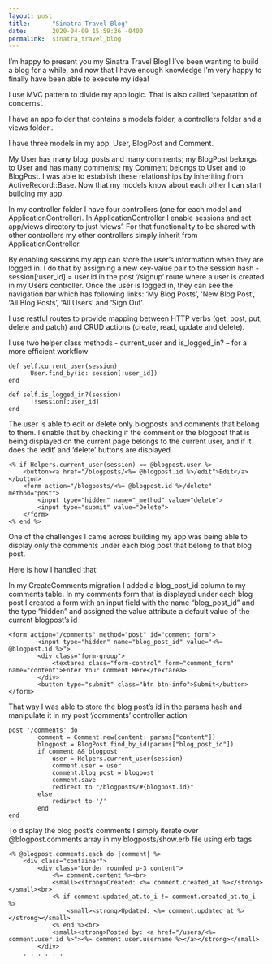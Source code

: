 ```yaml
---
layout: post
title:      "Sinatra Travel Blog"
date:       2020-04-09 15:59:36 -0400
permalink:  sinatra_travel_blog
---
```



I’m happy to present you my Sinatra Travel Blog! I’ve been wanting to build a blog for a while, and now that I have enough knowledge I’m very happy to finally have been able to execute my idea!

I use MVC pattern to divide my app logic. That is also called ‘separation of concerns’.

I have an app folder that contains a models folder, a controllers folder and a views folder.. 

I have three models in my app: User, BlogPost and Comment.

My User has many blog_posts and many comments; my BlogPost belongs to User and has many comments; my Comment belongs to User and to BlogPost. I was able to establish these relationships by inheriting from ActiveRecord::Base. Now that my models know about each other I can start building my app. 

In my controller folder I have four controllers (one for each model and ApplicationController). In ApplicationController I enable sessions and set app/views directory to just ‘views’. For that functionality to be shared with other controllers my other controllers simply inherit from ApplicationController.  

By enabling sessions my app can store the user’s information when they are logged in. I do that by assigning a new key-value pair to the session hash - session[:user_id] = user.id in the post ‘/signup’ route where a user is created in my Users controller. Once the user is logged in, they can see the navigation bar which has following links: ‘My Blog Posts’, ‘New Blog Post’, ‘All Blog Posts’, ‘All Users’ and ‘Sign Out’.  

I use restful routes to provide mapping between HTTP verbs (get, post, put, delete and patch) and CRUD actions (create, read, update and delete).

I use two helper class methods - current_user and is_logged_in? – for a more efficient workflow

```
def self.current_user(session)
      User.find_by(id: session[:user_id])
end
  
def self.is_logged_in?(session)
      !!session[:user_id] 
end
```

The user is able to edit or delete only blogposts and comments that belong to them. I enable that by checking if the comment or the blogpost that is being displayed on the current page belongs to the current user, and if it does the ‘edit’ and ‘delete’ buttons are displayed

```
<% if Helpers.current_user(session) == @blogpost.user %>
    <button><a href="/blogposts/<%= @blogpost.id %>/edit">Edit</a></button>
    <form action="/blogposts/<%= @blogpost.id %>/delete" method="post">
        <input type="hidden" name="_method" value="delete">
        <input type="submit" value="Delete">
    </form>
<% end %>
```

One of the challenges I came across building my app was being able to display only the comments under each blog post that belong to that blog post. 

Here is how I handled that:

In my CreateComments migration I added a blog_post_id  column to my comments table. In my comments form that is dispIayed under each blog post I created a form with an input field with the name “blog_post_id”  and the type “hidden” and assigned the value attribute a default value of the current blogpost’s id

```
<form action="/comments" method="post" id="comment_form">
        <input type="hidden" name="blog_post_id" value="<%= @blogpost.id %>">
        <div class="form-group">
            <textarea class="form-control" form="comment_form" name="content">Enter Your Comment Here</textarea>
        </div>    
        <button type="submit" class="btn btn-info">Submit</button>
</form>
```

That way I was able to store the blog post’s id in the params hash and manipulate it in my post ‘/comments’ controller action

```
post '/comments' do    
        comment = Comment.new(content: params["content"])
        blogpost = BlogPost.find_by_id(params["blog_post_id"])
        if comment && blogpost 
            user = Helpers.current_user(session)
            comment.user = user 
            comment.blog_post = blogpost 
            comment.save 
            redirect to "/blogposts/#{blogpost.id}"
        else
            redirect to '/'
        end
end
```

To display the blog post’s comments I simply iterate over @blogpost.comments array in my blogposts/show.erb file using erb tags

```
<% @blogpost.comments.each do |comment| %>
    <div class="container">
        <div class="border rounded p-3 content">
            <%= comment.content %><br>
            <small><strong>Created: <%= comment.created_at %></strong></small><br>
            <% if comment.updated_at.to_i != comment.created_at.to_i %>
                <small><strong>Updated: <%= comment.updated_at %></strong></small>
            <% end %><br>
            <small><strong>Posted by: <a href="/users/<%= comment.user.id %>"><%= comment.user.username %></a></strong></small>
        </div>    
	. . . . . .

```

